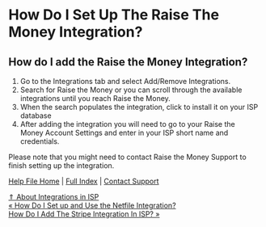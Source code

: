  How Do I Set Up The Raise The Money Integration?
==========

How do I add the Raise the Money Integration?
----------

1. Go to the Integrations tab and select Add/Remove Integrations.
2. Search for Raise the Money or you can scroll through the available integrations until you reach Raise the Money.
3. When the search populates the integration, click to install it on your ISP database
4. After adding the integration you will need to go to your Raise the  
    Money Account Settings and enter in your ISP short name and credentials.

Please note that you might need to contact Raise the Money Support to finish setting up the integration.

[Help File Home](/help/) | [Full Index](/Help-File-Directory/) | [Contact Support](mailto:support@ISPolitical.com)

[⇑ About Integrations in ISP](/About-Integrations-in-ISP)  
[« How Do I Set up and Use the Netfile Integration?](/How-Do-I-Set-Up-and-Use-the-NetFile-Integration)  
[How Do I Add The Stripe Integration In ISP? »](/How-Do-I-Add-the-Stripe-Integration-in-ISP)